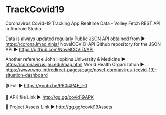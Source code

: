 # TrackCovid19
Coronavirus Covid-19 Tracking App Realtime Data - Volley Fetch REST API in Android Studio

Data is always updated regularly
Public JSON API obtained from ► https://corona.lmao.ninja/
NovelCOVID-API Github repository for the JSON API ► https://github.com/NovelCOVID/API

Another reference
John Hopkins University & Medicine ► https://coronavirus.jhu.edu/map.html
World Health Organization ► https://www.who.int/redirect-pages/page/novel-coronavirus-(covid-19)-situation-dashboard

🎬 Full ► https://youtu.be/P60i4P4E_e0 

📱 APK file
Link ► http://gg.gg/covid19APK

🎨 Project Assets
Link ► http://gg.gg/covid19Assets


